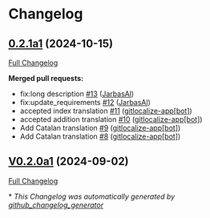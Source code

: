 # Changelog

## [0.2.1a1](https://github.com/OpenVoiceOS/skill-ovos-boot-finished/tree/0.2.1a1) (2024-10-15)

[Full Changelog](https://github.com/OpenVoiceOS/skill-ovos-boot-finished/compare/V0.2.0a1...0.2.1a1)

**Merged pull requests:**

- fix:long description [\#13](https://github.com/OpenVoiceOS/skill-ovos-boot-finished/pull/13) ([JarbasAl](https://github.com/JarbasAl))
- fix:update\_requirements [\#12](https://github.com/OpenVoiceOS/skill-ovos-boot-finished/pull/12) ([JarbasAl](https://github.com/JarbasAl))
- accepted index translation [\#11](https://github.com/OpenVoiceOS/skill-ovos-boot-finished/pull/11) ([gitlocalize-app[bot]](https://github.com/apps/gitlocalize-app))
- accepted addition translation [\#10](https://github.com/OpenVoiceOS/skill-ovos-boot-finished/pull/10) ([gitlocalize-app[bot]](https://github.com/apps/gitlocalize-app))
- Add Catalan translation [\#9](https://github.com/OpenVoiceOS/skill-ovos-boot-finished/pull/9) ([gitlocalize-app[bot]](https://github.com/apps/gitlocalize-app))
- Add Catalan translation [\#8](https://github.com/OpenVoiceOS/skill-ovos-boot-finished/pull/8) ([gitlocalize-app[bot]](https://github.com/apps/gitlocalize-app))

## [V0.2.0a1](https://github.com/OpenVoiceOS/skill-ovos-boot-finished/tree/V0.2.0a1) (2024-09-02)

[Full Changelog](https://github.com/OpenVoiceOS/skill-ovos-boot-finished/compare/V0.1.0...V0.2.0a1)



\* *This Changelog was automatically generated by [github_changelog_generator](https://github.com/github-changelog-generator/github-changelog-generator)*
